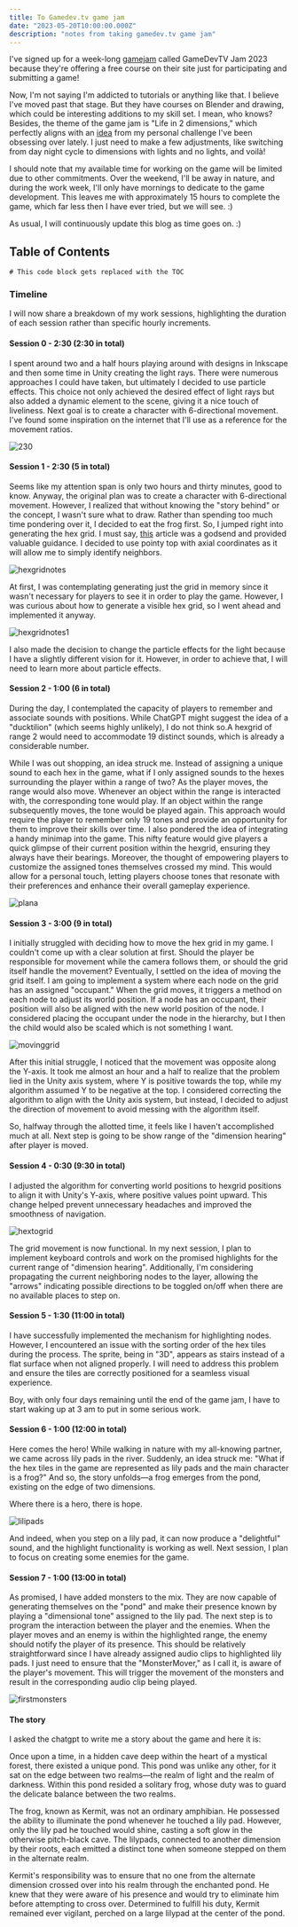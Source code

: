 ```yaml
---
title: To Gamedev.tv game jam
date: "2023-05-20T10:00:00.000Z"
description: "notes from taking gamedev.tv game jam"
---
```



I've signed up for a week-long [gamejam](https://itch.io/jam/gamedevtv-jam-2023? "gamejam") called GameDevTV Jam 2023 because they're offering a free course on their site just for participating and submitting a game!

Now, I'm not saying I'm addicted to tutorials or anything like that. I believe I've moved past that stage. But they have courses on Blender and drawing, which could be interesting additions to my skill set. I mean, who knows? Besides, the theme of the game jam is "Life in 2 dimensions," which perfectly aligns with an [idea](https://robinontheway.com/30DayGDChallenge/#one-room "idea") from  my personal challenge I've been obsessing over lately. I just need to make a few adjustments, like switching from day night cycle to dimensions with lights and no lights, and voilà!

I should note that my available time for working on the game will be limited due to other commitments. Over the weekend, I'll be away in nature, and during the work week, I'll only have mornings to dedicate to the game development. This leaves me with approximately 15 hours to complete the game, which far less then I have ever tried, but we will see. :)

As usual, I will continuously update this blog as time goes on. :)


## Table of Contents

```toc
# This code block gets replaced with the TOC
```

### Timeline

I will now share a breakdown of my work sessions, highlighting the duration of each session rather than specific hourly increments.

#### Session 0 - 2:30 (2:30 in total)

I spent around two and a half hours playing around with designs in Inkscape and then some time in Unity creating the light rays. There were numerous approaches I could have taken, but ultimately I decided to use particle effects. This choice not only achieved the desired effect of light rays but also added a dynamic element to the scene, giving it a nice touch of liveliness. Next goal is to create a character with 6-directional movement. I've found some inspiration on the internet that I'll use as a reference for the movement ratios. 

![230](./230.png "After 2 hours and 30 minutes")

#### Session 1 - 2:30 (5 in total)

Seems like my attention span is only two hours and thirty minutes, good to know. Anyway, the original plan was to create a character with 6-directional movement. However, I realized that without knowing the "story behind" or the concept, I wasn't sure what to draw. Rather than spending too much time pondering over it, I decided to eat the frog first. So, I jumped right into generating the hex grid. I must say, [this](https://www.redblobgames.com/grids/hexagons/ "this") article was a godsend and provided valuable guidance. I decided to use pointy top with axial coordinates as it will allow me to simply identify neighbors.

![hexgridnotes](./hexgridnotes.png "Notes from hexgrid generation")

At first, I was contemplating generating just the grid in memory since it wasn't necessary for players to see it in order to play the game. However, I was curious about how to generate a visible hex grid, so I went ahead and implemented it anyway. 

![hexgridnotes1](./hexgridnotes1.png "Notes from finding wolrd position of hex tiles")


I also made the decision to change the particle effects for the light because I have a slightly different vision for it. However, in order to achieve that, I will need to learn more about particle effects.

#### Session 2 - 1:00 (6 in total)

During the day, I contemplated the capacity of players to remember and associate sounds with positions. While ChatGPT might suggest the idea of a "ducktilion" (which seems highly unlikely), I do not think so.A hexgrid of range 2 would need to accommodate 19 distinct sounds, which is already a considerable number.

While I was out shopping, an idea struck me. Instead of assigning a unique sound to each hex in the game, what if I only assigned sounds to the hexes surrounding the player within a range of two? As the player moves, the range would also move. Whenever an object within the range is interacted with, the corresponding tone would play. If an object within the range subsequently moves, the tone would be played again. This approach would require the player to remember only 19 tones and provide an opportunity for them to improve their skills over time. I also pondered the idea of integrating a handy minimap into the game. This nifty feature would give players a quick glimpse of their current position within the hexgrid, ensuring they always have their bearings. Moreover, the thought of empowering players to customize the assigned tones themselves crossed my mind. This would allow for a personal touch, letting players choose tones that resonate with their preferences and enhance their overall gameplay experience.

![plana](./plana.png "Range with minimap")

#### Session 3 - 3:00 (9 in total)

I initially struggled with deciding how to move the hex grid in my game. I couldn't come up with a clear solution at first. Should the player be responsible for movement while the camera follows them, or should the grid itself handle the movement? Eventually, I settled on the idea of moving the grid itself. I am going to implement a system where each node on the grid has an assigned "occupant." When the grid moves, it triggers a method on each node to adjust its world position. If a node has an occupant, their position will also be aligned with the new world position of the node. I considered placing the occupant under the node in the hierarchy, but I then the child would also be scaled which is not something I want.

![movinggrid](./movinggrid.png "Notes from thinking about moving grid")

After this initial struggle, I noticed that the movement was opposite along the Y-axis. It took me almost an hour and a half to realize that the problem lied in the Unity axis system, where Y is positive towards the top, while my algorithm assumed Y to be negative at the top. I considered correcting the algorithm to align with the Unity axis system, but instead, I decided to adjust the direction of movement to avoid messing with the algorithm itself.

So, halfway through the allotted time, it feels like I haven't accomplished much at all. Next step is going to be show range of the "dimension hearing" after player is moved. 

#### Session 4 - 0:30 (9:30 in total)

I adjusted the algorithm for converting world positions to hexgrid positions to align it with Unity's Y-axis, where positive values point upward. This change helped prevent unnecessary headaches and improved the smoothness of navigation.

![hextogrid](./hextogrid.png "Notes from converting world position to hex")

The grid movement is now functional. In my next session, I plan to implement keyboard controls and work on the promised highlights for the current range of "dimension hearing". Additionally, I'm considering propagating the current neighboring nodes to the layer, allowing the "arrows" indicating possible directions to be toggled on/off when there are no available places to step on. 

#### Session 5 - 1:30 (11:00 in total)

I have successfully implemented the mechanism for highlighting nodes. However, I encountered an issue with the sorting order of the hex tiles during the process. The sprite, being in "3D", appears as stairs instead of a flat surface when not aligned properly. I will need to address this problem and ensure the tiles are correctly positioned for a seamless visual experience. 

Boy, with only four days remaining until the end of the game jam, I have to start waking up at 3 am to put in some serious work.

#### Session 6 - 1:00 (12:00 in total)

Here comes the hero! While walking in nature with my all-knowing partner, we came across lily pads in the river. Suddenly, an idea struck me: "What if the hex tiles in the game are represented as lily pads and the main character is a frog?" And so, the story unfolds—a frog emerges from the pond, existing on the edge of two dimensions.

Where there is a hero, there is hope.

![lilipads](./lilipads.png "Lilipads") 

And indeed, when you step on a lily pad, it can now produce a "delightful" sound, and the highlight functionality is working as well. Next session, I plan to focus on creating some enemies for the game.

#### Session 7 - 1:00 (13:00 in total)

As promised, I have added monsters to the mix. They are now capable of generating themselves on the "pond" and make their presence known by playing a "dimensional tone" assigned to the lily pad. The next step is to program the interaction between the player and the enemies. When the player moves and an enemy is within the highlighted range, the enemy should notify the player of its presence. This should be relatively straightforward since I have already assigned audio clips to highlighted lily pads. I just need to ensure that the "MonsterMover," as I call it, is aware of the player's movement. This will trigger the movement of the monsters and result in the corresponding audio clip being played.

![firstmonsters](./firstmonsters.png "First monsters") 

#### The story

I asked the chatgpt to write me a story about the game and here it is:

Once upon a time, in a hidden cave deep within the heart of a mystical forest, there existed a unique pond. This pond was unlike any other, for it sat on the edge between two realms—the realm of light and the realm of darkness. Within this pond resided a solitary frog, whose duty was to guard the delicate balance between the two realms.

The frog, known as Kermit, was not an ordinary amphibian. He possessed the ability to illuminate the pond whenever he touched a lily pad. However, only the lily pad he touched would shine, casting a soft glow in the otherwise pitch-black cave. The lilypads, connected to another dimension by their roots, each emitted a distinct tone when someone stepped on them in the alternate realm.

Kermit's responsibility was to ensure that no one from the alternate dimension crossed over into his realm through the enchanted pond. He knew that they were aware of his presence and would try to eliminate him before attempting to cross over. Determined to fulfill his duty, Kermit remained ever vigilant, perched on a large lilypad at the center of the pond.

